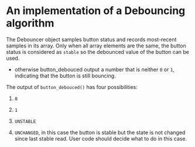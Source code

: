 # An implementation of a Debouncing algorithm
The Debouncer object samples button status and records most-recent samples in its array.
Only when all array elements are the same, the button status is considered as `stable` so the debounced value of the button can be used.
* otherwise button_debouced output a number that is neither `0` or `1`, indicating that the button is still bouncing.

The output of `button_debouced()` has four possibilities:
1. `0`

2. `1`

3. `UNSTABLE`

4. `UNCHANGED`, in this case the button is stable but the state is not changed since last stable read. User code should decide what to do in this case.


